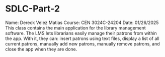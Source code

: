 # SDLC-Part-2

 Name: Dereck Velez Matias
 Course: CEN 3024C-24204
 Date: 01/26/2025
 This class contains the main application for the library management software.
 The LMS lets librarians easily manage their patrons from within the app. With it,
 they can: insert patrons using text files, display a list of all current patrons,
 manually add new patrons, manually remove patrons, and close the app when they are done.
